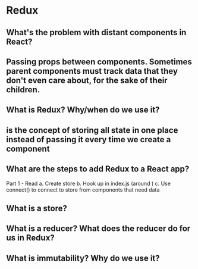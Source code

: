 # Redux

## What's the problem with distant components in React?
## Passing props between components. Sometimes parent components must track data that they don't even care about, for the sake of their children.

## What is Redux? Why/when do we use it?
## is the concept of storing all state in one place instead of passing it every time we create a component

## What are the steps to add Redux to a React app?
Part 1 - Read
  a. Create store
  b. Hook up <Provider> in index.js (around <App>)
  c. Use connect() to connect to store from components that need data

## What is a store?

## What is a reducer? What does the reducer do for us in Redux?

## What is immutability? Why do we use it?

